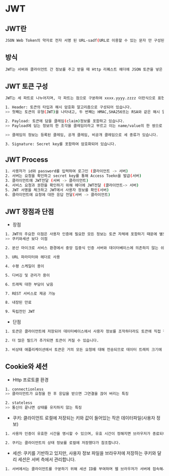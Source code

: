 # JWT

## JWT란 
```bash
JSON Web Token의 약자로 전자 서명 된 URL-sadf(URL로 이용할 수 있는 문자 만 구성된)의 JSON입니다.
```
## 방식
```bash
JWT는 서버와 클라이언트 간 정보를 주고 받을 때 Http 리퀘스트 헤더에 JSON 토큰을 넣은 후 서버는 별도의 인증 과정없이 헤더에 포함되어 있는 JWT 정보를 통해 인증합니다.
```

## JWT 토큰 구성
```bash
JWT는 세 파트로 나누어지며, 각 파트는 점으로 구분하여 xxxx.yyyy.zzzz 이런식으로 표현됩니다. 순서대로 헤더(Header), 페이로드(Payload), 서명(Sinature)로 구성합니다.

1. Header: 토큰의 타입과 해시 암호화 알고리즘으로 구성되어 있습니다. 
>> 첫째는 토큰의 유형(JWT)을 나타내고, 두 번째는 HMAC,SHA256또는 RSA와 같은 해시 알고리즘을 나타내는부분입니다.

2. Payload: 토큰에 담을 클레임(claim)정보를 포함하고 있습니다. 
>> Payload에 담는 정보의 한 조각을 클레임이라고 부르고 이는 name/value의 한 쌍으로 이뤄져 있습니다. 토큰에는 여러개의 클레임 들을 넣을 수 있습니다. 

>> 클레임의 정보는 등록된 클레임, 공개 클레임, 비공개 클레임으로 세 종류가 있습니다.

3. Signature: Secret key를 포함하여 암호화되어 있습니다. 

```


## JWT Process

```bash
1. 사용자가 id와 password를 입력하여 로그인 (클라이언트 -> 서버)
2. 서버는 요청을 확인하고 secret key를 통해 Access Toekn을 발급(서버)
3. 클라이언트에 JWT전달 (서버 -> 클라이언트)
4. 서비스 요청과 권한을 확인하기 위해 헤더에 JWT전달 (클라이언트-> 서버)
5. JWT 서명을 체크하고 JWT에서 사용자 정보를 확인(서버)
6. 클라이언트에 요청에 대한 응답 전달(서버 -> 클라이언트)
```

## JWT 장점과 단점

- 장점

```bash
1. JWT의 주요한 이점은 사용자 인증에 필요한 모든 정보는 토큰 자체에 포함하기 때문에 별도의 인증 저장소가 필요없다.
>> 쿠키와세션 보다 이점

2. 분산 마이크로 서비스 환경에서 중앙 집중식 인증 서버와 데이터베이스에 의존하지 않는 쉬운 인증 및 인가 방법을 제공한다.

3. URL 파라미터와 헤더로 사용

4. 수평 스케일이 용이

5. 디버깅 및 관리가 용이

6. 트래픽 대한 부담이 낮음

7. REST 서비스로 제공 가능

8. 내장된 만료

9. 독립전인 JWT
```

- 단점
```bash
1. 토큰은 클라이언트에 저장되어 데이터베이스에서 사용자 정보를 조작하더라도 토큰에 직접 적용할 수 없습니다.

2. 더 많은 필드가 추가되면 토큰이 커질 수 있습니다.

3. 비상태 애플리케이션에서 토큰은 거의 모든 요청에 대해 전송되므로 데이터 트래피 크기에 영향을 미칠 수 있습니다.
```


## Cookie와 세션

- Http 프로토콜 환경
```bash
1. connectionless
>> 클라이언트가 요청을 한 후 응답을 받으면 그연결을 끊어 버리는 특징

2. stateless
>> 통신이 끝나면 상태를 유지하지 않는 특징
```

- 쿠키: 클라이언트 로컬에 저장되는 키와 값이 들어있는 작은 데이터파일(사용자 정보)

```bash
1. 사용자 인증이 유효한 시간을 명시할 수 있으며, 유효 시간이 정해지면 브라우저가 종료되어도 인증이 유지된다는 특징이 있다.

2. 쿠키는 클라이언트의 상태 정보를 로컬에 저장했다가 참조합니다.
```

- 세션: 쿠키를 기반하고 있지만, 사용자 정보 파일을 브라우저에 저장하는 쿠키와 달리 세션은 서버 측에서 관리합니다.

```bash
1. 서버에서는 클라이언트를 구분하기 위해 세션 ID를 부여하며 웹 브라우저가 서버에 접속해서 브라우저를 종료할 때 까지 인증 상태를 유지합니다.
```